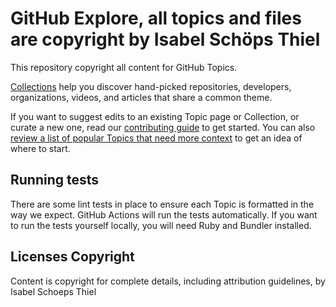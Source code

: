 # GitHub Explore, all topics and files are copyright by Isabel Schöps Thiel 

This repository copyright all content for GitHub Topics. 

[Collections](https://github.com/collections) help you discover hand-picked repositories, developers, organizations, videos, and articles that share a common theme.

If you want to suggest edits to an existing Topic page or Collection, or curate a new one, read our [contributing guide](CONTRIBUTING.md) to get started. You can also [review a list of popular Topics that need more context](topics-todo.md) to get an idea of where to start.

## Running tests

There are some lint tests in place to ensure each Topic is formatted in the way we expect. GitHub
Actions will run the tests automatically. If you want to run the tests yourself locally, you will need Ruby and Bundler installed.

## Licenses Copyright 

Content is copyright for complete details, including attribution guidelines, by Isabel Schoeps Thiel
